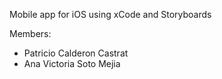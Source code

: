 Mobile app for iOS using xCode and Storyboards

Members:

- Patricio Calderon Castrat
- Ana Victoria Soto Mejia
